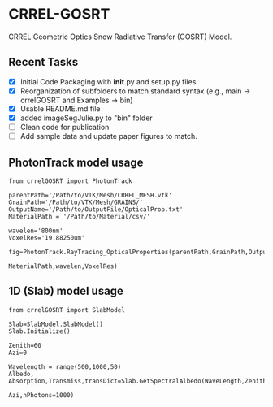 # CRREL-GOSRT
CRREL Geometric Optics Snow Radiative Transfer (GOSRT) Model.

## Recent Tasks

- [x] Initial Code Packaging with __init__.py and setup.py files
- [x] Reorganization of subfolders to match standard syntax (e.g., main -> crrelGOSRT and Examples -> bin)
- [x] Usable README.md file
- [x] added imageSegJulie.py to "bin" folder
- [ ] Clean code for publication
- [ ] Add sample data and update paper figures to match.

## PhotonTrack model usage

```
from crrelGOSRT import PhotonTrack

parentPath='/Path/to/VTK/Mesh/CRREL_MESH.vtk'
GrainPath='/Path/to/VTK/Mesh/GRAINS/'
OutputName='/Path/to/OutputFile/OpticalProp.txt'
MaterialPath = '/Path/to/Material/csv/'

wavelen='800nm'
VoxelRes='19.88250um'

fig=PhotonTrack.RayTracing_OpticalProperties(parentPath,GrainPath,OutputName,
                                             MaterialPath,wavelen,VoxelRes)
```

## 1D (Slab) model usage

```
from crrelGOSRT import SlabModel

Slab=SlabModel.SlabModel()
Slab.Initialize()

Zenith=60
Azi=0

Wavelength = range(500,1000,50)
Albedo, Absorption,Transmiss,transDict=Slab.GetSpectralAlbedo(WaveLength,Zenith,
                                                              Azi,nPhotons=1000)
```

